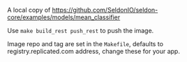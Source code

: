 A local copy of https://github.com/SeldonIO/seldon-core/examples/models/mean_classifier


Use `make build_rest push_rest` to push the image.

Image repo and tag are set in the `Makefile`, defaults to registry.replicated.com address, change these for your app.